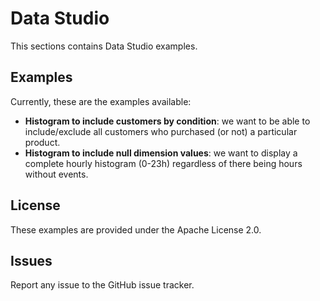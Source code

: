 # Data Studio

This sections contains Data Studio examples.

## Examples

Currently, these are the examples available:

* **Histogram to include customers by condition**: we want to be able to include/exclude all customers who purchased (or not) a particular product.
* **Histogram to include null dimension values**: we want to display a complete hourly histogram (0-23h) regardless of there being hours without events.

## License

These examples are provided under the Apache License 2.0.

## Issues

Report any issue to the GitHub issue tracker.
